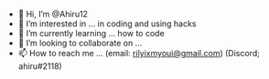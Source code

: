 - 👋 Hi, I’m @Ahiru12
- 👀 I’m interested in ... in coding and using hacks 
- 🌱 I’m currently learning ... how to code
- 💞️ I’m looking to collaborate on ...
- 📫 How to reach me ... (email: rilyixmyoui@gmail.com) (Discord; ahiru#2118)


<!---
Ahiru12/Ahiru12 is a ✨ special ✨ repository because its `README.md` (this file) appears on your GitHub profile.
You can click the Preview link to take a look at your changes.
--->
